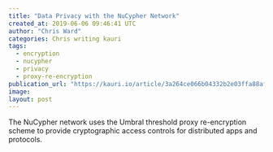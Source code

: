 ```yaml
---
title: "Data Privacy with the NuCypher Network"
created_at: 2019-06-06 09:46:41 UTC
author: "Chris Ward"
categories: Chris writing kauri
tags: 
  - encryption
  - nucypher
  - privacy
  - proxy-re-encryption
publication_url: "https://kauri.io/article/3a264ce066b04332b2e03ffa88af39e6"
image: 
layout: post
---
```

The NuCypher network uses the Umbral threshold proxy re-encryption scheme to provide cryptographic access controls for distributed apps and protocols.

